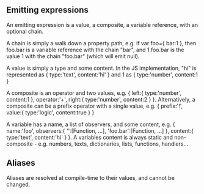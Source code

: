 Emitting expressions
--------------------
An emitting expression is a value, a composite, a variable reference, with an optional chain.

A chain is simply a walk down a property path, e.g. if var foo={ bar:1 }, then foo.bar is a variable reference with the chain "bar", and 1.foo.bar is the value 1 with the chain "foo.bar" (which will emit null).

A value is simply a type and some content. In the JS implementation, "hi" is represented as { type:'text', content:'hi' } and 1 as { type:'number', content:1 }

A composite is an operator and two values, e.g. { left:{ type:'number', content:1 }, operator:'+', right:{ type:'number', content:2 } }.
	Alternatively, a composite can be a prefix operator with a single value, e.g. { prefix:'!', value:{ type:'logic', content:true } }

A variable has a name, a list of observers, and some content, e.g. { name:'foo', observers:{ '':[Function, ...], 'foo.bar':[Function, ...] }, content:{ type:'text', content:'hi' } }.
	A variables content is always static and non-composite - e.g. numbers, texts, dictionaries, lists, functions, handlers...



Aliases
-------
Aliases are resolved at compile-time to their values, and cannot be changed.